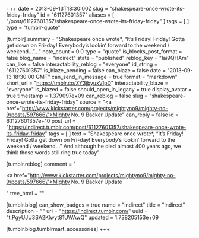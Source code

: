 +++
date = 2013-09-13T18:30:00Z
slug = "shakespeare-once-wrote-its-friday-friday"
id = "61127601357"
aliases = [ "/post/61127601357/shakespeare-once-wrote-its-friday-friday" ]
tags = [ ]
type = "tumblr-quote"

[tumblr]
summary = "Shakespeare once wrote*, “It’s Friday! Friday! Gotta get down on Fri-day! Everybody’s lookin’ forward to the weekend / weekend…”..."
note_count = 0.0
type = "quote"
is_blocks_post_format = false
blog_name = "indirect"
state = "published"
reblog_key = "Iai9QHAm"
can_like = false
interactability_reblog = "everyone"
id_string = "61127601357"
is_blaze_pending = false
can_blaze = false
date = "2013-09-13 18:30:00 GMT"
can_send_in_message = true
format = "markdown"
short_url = "https://tmblr.co/ZY3jbyuxVIpD"
interactability_blaze = "everyone"
is_blazed = false
should_open_in_legacy = true
display_avatar = true
timestamp = 1.379097e+09
can_reblog = false
slug = "shakespeare-once-wrote-its-friday-friday"
source = "<a href=\"http://www.kickstarter.com/projects/mightyno9/mighty-no-9/posts/597666\">Mighty No. 9 Backer Update</a>"
can_reply = false
id = 6.1127601357e+10
post_url = "https://indirect.tumblr.com/post/61127601357/shakespeare-once-wrote-its-friday-friday"
tags = [ ]
text = "Shakespeare once wrote*, “It’s Friday! Friday! Gotta get down on Fri-day! Everybody’s lookin’ forward to the weekend / weekend&hellip;” And although he died almost 400 years ago, we think those words still ring true today"

[tumblr.reblog]
comment = "<p><a href=\"http://www.kickstarter.com/projects/mightyno9/mighty-no-9/posts/597666\">Mighty No. 9 Backer Update</a></p>"
tree_html = ""

[tumblr.blog]
can_show_badges = true
name = "indirect"
title = "indirect"
description = ""
url = "https://indirect.tumblr.com/"
uuid = "t:PgyUJU3SA2Klwyt81UWAwQ"
updated = 1.738205153e+09

[tumblr.blog.tumblrmart_accessories]
+++
